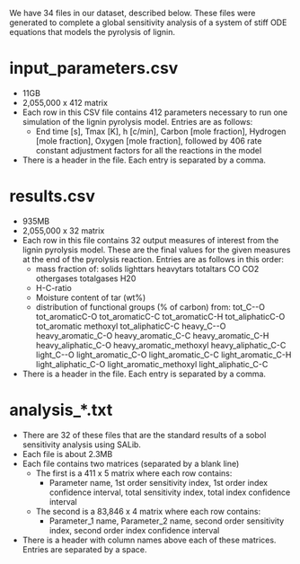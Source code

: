 We have 34 files in our dataset, described below.  These files were generated to complete a global sensitivity analysis of a system of stiff ODE equations that models the pyrolysis of lignin.

# input_parameters.csv
-  11GB
-  2,055,000 x 412 matrix
-  Each row in this CSV file contains 412 parameters necessary to run one simulation of the lignin pyrolysis model.  Entries are as follows:
    -  End time [s], Tmax [K], h [c/min], Carbon [mole fraction], Hydrogen [mole fraction], Oxygen [mole fraction], followed by 406 rate constant adjustment factors for all the reactions in the model
-  There is a header in the file.  Each entry is separated by a comma. 

# results.csv
-  935MB
-  2,055,000 x 32 matrix
-  Each row in this file contains 32 output measures of interest from the lignin pyrolysis model.  These are the final values for the given measures at the end of the pyrolysis reaction.  Entries are as follows in this order:
    - mass fraction of: solids lighttars heavytars totaltars CO CO2 othergases totalgases H20 
    - H-C-ratio
    - Moisture content of tar (wt%) 
    - distribution of functional groups (% of carbon) from: tot_C--O tot_aromaticC-O tot_aromaticC-C tot_aromaticC-H tot_aliphaticC-O tot_aromatic methoxyl tot_aliphaticC-C heavy_C--O heavy_aromatic_C-O heavy_aromatic_C-C heavy_aromatic_C-H heavy_aliphatic_C-O heavy_aromatic_methoxyl heavy_aliphatic_C-C light_C--O light_aromatic_C-O light_aromatic_C-C light_aromatic_C-H light_aliphatic_C-O light_aromatic_methoxyl light_aliphatic_C-C 
-  There is a header in the file.  Each entry is separated by a comma.

# analysis_*.txt
-  There are 32 of these files that are the standard results of a sobol sensitivity analysis using SALib.
-  Each file is about 2.3MB
-  Each file contains two matrices (separated by a blank line)
   -  The first is a 411 x 5 matrix where each row contains:
      -  Parameter name, 1st order sensitivity index, 1st order index confidence interval, total sensitivity index, total index confidence interval
   -  The second is a 83,846 x 4 matrix where each row contains:
      -  Parameter_1 name, Parameter_2 name, second order sensitivity index, second order index confidence interval
-  There is a header with column names above each of these matrices.  Entries are separated by a space.
